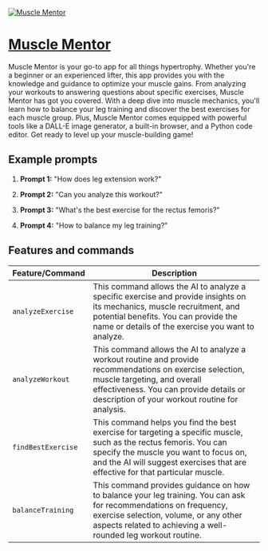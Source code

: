 [![Muscle Mentor](https://files.oaiusercontent.com/file-5IGI8o9Ocno5FMVmifnJWhvf?se=2123-10-17T01%3A47%3A18Z&sp=r&sv=2021-08-06&sr=b&rscc=max-age%3D31536000%2C%20immutable&rscd=attachment%3B%20filename%3D4831188a-ee38-491e-8d26-52548d624995.webp&sig=iTSO27LCMVdRbDJPJAdkPINeoGSQk5cqh2VFsiMQps4%3D)](https://chat.openai.com/g/g-HYgrAS4Df-muscle-mentor)

# [Muscle Mentor](https://chat.openai.com/g/g-HYgrAS4Df-muscle-mentor)

Muscle Mentor is your go-to app for all things hypertrophy. Whether you're a beginner or an experienced lifter, this app provides you with the knowledge and guidance to optimize your muscle gains. From analyzing your workouts to answering questions about specific exercises, Muscle Mentor has got you covered. With a deep dive into muscle mechanics, you'll learn how to balance your leg training and discover the best exercises for each muscle group. Plus, Muscle Mentor comes equipped with powerful tools like a DALL-E image generator, a built-in browser, and a Python code editor. Get ready to level up your muscle-building game!

## Example prompts

1. **Prompt 1:** "How does leg extension work?"

2. **Prompt 2:** "Can you analyze this workout?"

3. **Prompt 3:** "What's the best exercise for the rectus femoris?"

4. **Prompt 4:** "How to balance my leg training?"


## Features and commands

| Feature/Command | Description |
| --- | --- |
| `analyzeExercise` | This command allows the AI to analyze a specific exercise and provide insights on its mechanics, muscle recruitment, and potential benefits. You can provide the name or details of the exercise you want to analyze. |
| `analyzeWorkout` | This command allows the AI to analyze a workout routine and provide recommendations on exercise selection, muscle targeting, and overall effectiveness. You can provide details or description of your workout routine for analysis. |
| `findBestExercise` | This command helps you find the best exercise for targeting a specific muscle, such as the rectus femoris. You can specify the muscle you want to focus on, and the AI will suggest exercises that are effective for that particular muscle. |
| `balanceTraining` | This command provides guidance on how to balance your leg training. You can ask for recommendations on frequency, exercise selection, volume, or any other aspects related to achieving a well-rounded leg workout routine. |